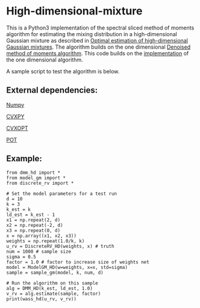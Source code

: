 # High-dimensional-mixture
This is a Python3 implementation of the spectral sliced method of moments algorithm for estimating the mixing distribution in a high-dimensional Gaussian mixture as described in [Optimal estimation of high-dimensional Gaussian mixtures](https://arxiv.org/abs/2002.05818). The algorithm builds on the one dimensional [Denoised method of moments algorithm](https://arxiv.org/abs/1807.07237). This code builds on the [implementation](https://github.com/Albuso0/mixture) of the one dimensional algorithm.

A sample script to test the algorithm is below.

## External dependencies:

[Numpy](http://numpy.org/)

[CVXPY](https://www.cvxpy.org)

[CVXOPT](http://cvxopt.org)

[POT](https://pot.readthedocs.io/en/stable/)

## Example:

```
from dmm_hd import *
from model_gm import *
from discrete_rv import *

# Set the model parameters for a test run
d = 10
k = 3
k_est = k
ld_est = k_est - 1
x1 = np.repeat(2, d)
x2 = np.repeat(-2, d)
x3 = np.repeat(0, d)
x = np.array((x1, x2, x3))
weights = np.repeat(1.0/k, k)
u_rv = DiscreteRV_HD(weights, x) # truth
num = 1000 # sample size
sigma = 0.5
factor = 1.0 # factor to increase size of weights net
model = ModelGM_HD(w=weights, x=x, std=sigma)
sample = sample_gm(model, k, num, d)

# Run the algorithm on this sample
alg = DMM_HD(k_est, ld_est, 1.0) 
v_rv = alg.estimate(sample, factor)
print(wass_hd(u_rv, v_rv))
```
